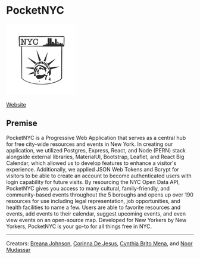 # PocketNYC

![](public/pocketlogo192.png)

[Website](https://pocketnyc.onrender.com/)

## Premise

PocketNYC is a Progressive Web Application that serves as a central hub for free city-wide resources and events in New York. In creating our application, we utilized Postgres, Express, React, and Node (PERN) stack alongside external libraries, MaterialUI, Bootstrap, Leaflet, and React Big Calendar, which allowed us to develop features to enhance a visitor's experience. Additionally, we applied JSON Web Tokens and Bcrypt for visitors to be able to create an account to become authenticated users with login capability for future visits. By resourcing the NYC Open Data API, PocketNYC gives you access to many cultural, family-friendly, and community-based events throughout the 5 boroughs and opens up over 190 resources for use including legal representation, job opportunities, and health facilities to name a few. Users are able to favorite resources and events, add events to their calendar, suggest upcoming events, and even view events on an open-source map. Developed for New Yorkers by New Yorkers, PocketNYC is your go-to for all things free in NYC.

____________________________

Creators: [Breana Johnson](https://www.linkedin.com/in/breanaj/), [Corinna De Jesus](https://www.linkedin.com/in/corinnadejesus/), [Cynthia Brito Mena](https://www.linkedin.com/in/cynthiabritomena/), and [Noor Mudassar](https://www.linkedin.com/in/noormudassar/)
